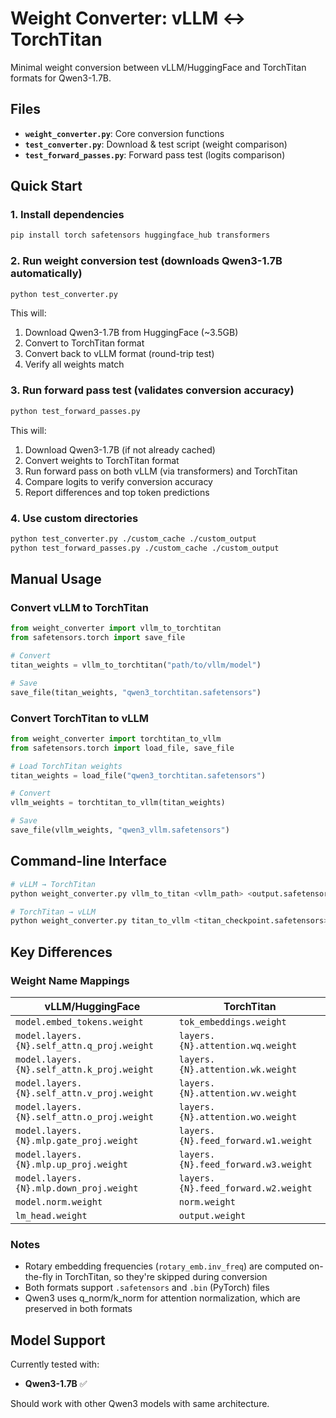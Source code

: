 # Weight Converter: vLLM ↔ TorchTitan

Minimal weight conversion between vLLM/HuggingFace and TorchTitan formats for Qwen3-1.7B.

## Files

- **`weight_converter.py`**: Core conversion functions
- **`test_converter.py`**: Download & test script (weight comparison)
- **`test_forward_passes.py`**: Forward pass test (logits comparison)

## Quick Start

### 1. Install dependencies

```bash
pip install torch safetensors huggingface_hub transformers
```

### 2. Run weight conversion test (downloads Qwen3-1.7B automatically)

```bash
python test_converter.py
```

This will:
1. Download Qwen3-1.7B from HuggingFace (~3.5GB)
2. Convert to TorchTitan format
3. Convert back to vLLM format (round-trip test)
4. Verify all weights match

### 3. Run forward pass test (validates conversion accuracy)

```bash
python test_forward_passes.py
```

This will:
1. Download Qwen3-1.7B (if not already cached)
2. Convert weights to TorchTitan format
3. Run forward pass on both vLLM (via transformers) and TorchTitan
4. Compare logits to verify conversion accuracy
5. Report differences and top token predictions

### 4. Use custom directories

```bash
python test_converter.py ./custom_cache ./custom_output
python test_forward_passes.py ./custom_cache ./custom_output
```

## Manual Usage

### Convert vLLM to TorchTitan

```python
from weight_converter import vllm_to_torchtitan
from safetensors.torch import save_file

# Convert
titan_weights = vllm_to_torchtitan("path/to/vllm/model")

# Save
save_file(titan_weights, "qwen3_torchtitan.safetensors")
```

### Convert TorchTitan to vLLM

```python
from weight_converter import torchtitan_to_vllm
from safetensors.torch import load_file, save_file

# Load TorchTitan weights
titan_weights = load_file("qwen3_torchtitan.safetensors")

# Convert
vllm_weights = torchtitan_to_vllm(titan_weights)

# Save
save_file(vllm_weights, "qwen3_vllm.safetensors")
```

## Command-line Interface

```bash
# vLLM → TorchTitan
python weight_converter.py vllm_to_titan <vllm_path> <output.safetensors>

# TorchTitan → vLLM
python weight_converter.py titan_to_vllm <titan_checkpoint.safetensors> <output.safetensors>
```

## Key Differences

### Weight Name Mappings

| vLLM/HuggingFace | TorchTitan |
|------------------|------------|
| `model.embed_tokens.weight` | `tok_embeddings.weight` |
| `model.layers.{N}.self_attn.q_proj.weight` | `layers.{N}.attention.wq.weight` |
| `model.layers.{N}.self_attn.k_proj.weight` | `layers.{N}.attention.wk.weight` |
| `model.layers.{N}.self_attn.v_proj.weight` | `layers.{N}.attention.wv.weight` |
| `model.layers.{N}.self_attn.o_proj.weight` | `layers.{N}.attention.wo.weight` |
| `model.layers.{N}.mlp.gate_proj.weight` | `layers.{N}.feed_forward.w1.weight` |
| `model.layers.{N}.mlp.up_proj.weight` | `layers.{N}.feed_forward.w3.weight` |
| `model.layers.{N}.mlp.down_proj.weight` | `layers.{N}.feed_forward.w2.weight` |
| `model.norm.weight` | `norm.weight` |
| `lm_head.weight` | `output.weight` |

### Notes

- Rotary embedding frequencies (`rotary_emb.inv_freq`) are computed on-the-fly in TorchTitan, so they're skipped during conversion
- Both formats support `.safetensors` and `.bin` (PyTorch) files
- Qwen3 uses q_norm/k_norm for attention normalization, which are preserved in both formats

## Model Support

Currently tested with:
- **Qwen3-1.7B** ✅

Should work with other Qwen3 models with same architecture.
